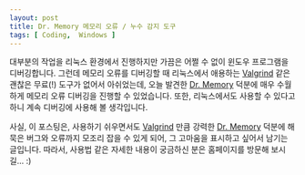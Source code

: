 ```yaml
---
layout: post
title: Dr. Memory 메모리 오류 / 누수 감지 도구
tags: [ Coding,  Windows ]
---
```


대부분의 작업을 리눅스 환경에서 진행하지만 가끔은 어쩔 수 없이 윈도우 프로그램을 디버깅합니다. 그런데 메모리 오류를 디버깅할 때 리눅스에서 애용하는 [Valgrind](http://valgrind.org/) 같은 괜찮은 무료(!) 도구가 없어서 아쉬었는데, 오늘 발견한 [Dr. Memory](http://code.google.com/p/drmemory/) 덕분에 매우 수월하게 메모리 오류 디버깅을 진행할 수 있었습니다. 또한, 리눅스에서도 사용할 수 있다고 하니 계속 디버깅에 사용해 볼 생각입니다.

사실, 이 포스팅은, 사용하기 쉬우면서도 [Valgrind](http://valgrind.org/) 만큼 강력한 [Dr. Memory](http://code.google.com/p/drmemory/) 덕분에 해묵은 버그와 오류까지 모조리 잡을 수 있게 되어, 그 고마움을 표시하고 싶어서 남기는 글입니다. 따라서, 사용법 같은 자세한 내용이 궁금하신 분은 홈페이지를 방문해 보시길... :)
